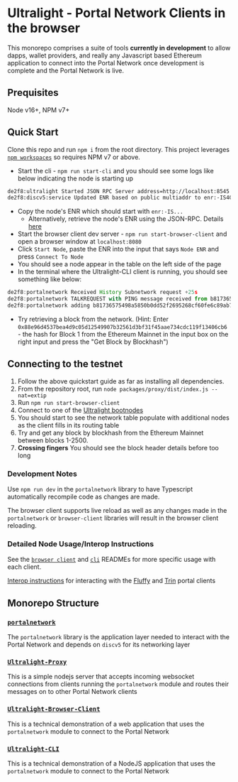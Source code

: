 # Ultralight - Portal Network Clients in the browser

This monorepo comprises a suite of tools **currently in development** to allow dapps, wallet providers, and really any Javascript based Ethereum application to connect into the Portal Network once development is complete and the Portal Network is live. 

## Prequisites

Node v16+, NPM v7+

## Quick Start

Clone this repo and run `npm i` from the root directory.  This project leverages [`npm workspaces`](https://docs.npmjs.com/cli/v7/using-npm/workspaces) so requires NPM v7 or above.

- Start the cli - `npm run start-cli` and you should see some logs like below indicating the node is starting up
```sh
de2f8:ultralight Started JSON RPC Server address=http://localhost:8545
de2f8:discv5:service Updated ENR based on public multiaddr to enr:-IS4QH2xRY1ov...
```
- Copy the node's ENR which should start with `enr:-IS...`
  - Alternatively, retrieve the node's ENR using the JSON-RPC.  Details [here](./packages/cli/README.md)
- Start the browser client dev server - `npm run start-browser-client` and open a browser window at `localhost:8080`
- Click `Start Node`, paste the ENR into the input that says `Node ENR` and press `Connect To Node`
- You should see a node appear in the table on the left side of the page
- In the terminal where the Ultralight-CLI client is running, you should see something like below:
```js
de2f8:portalnetwork Received History Subnetwork request +25s
de2f8:portalnetwork TALKREQUEST with PING message received from b81736575498a5850b0dd52f2695268cf60fe6c89ab74289692c5225c9e4e09e +0ms
de2f8:portalnetwork adding b81736575498a5850b0dd52f2695268cf60fe6c89ab74289692c5225c9e4e09e 
```
- Try retrieving a block from the network.  (Hint: Enter `0x88e96d4537bea4d9c05d12549907b32561d3bf31f45aae734cdc119f13406cb6` - the hash for Block 1 from the Ethereum Mainnet in the input box on the right input and press the "Get Block by Blockhash")

## Connecting to the testnet

1.  Follow the above quickstart guide as far as installing all dependencies.
2.  From the repository root, run `node packages/proxy/dist/index.js --nat=extip`
3.  Run `npm run start-browser-client`
4.  Connect to one of the [Ultralight bootnodes](./packages//cli/bootnodes.txt)
5.  You should start to see the network table populate with additional nodes as the client fills in its routing table
6.  Try and get any block by blockhash from the Ethereum Mainnet between blocks 1-2500. 
7.  **Crossing fingers** You should see the block header details before too long
### Development Notes

Use `npm run dev` in the `portalnetwork` library to have Typescript automatically recompile code as changes are made.  

The browser client supports live reload as well as any changes made in the `portalnetwork` or `browser-client` libraries will result in the browser client reloading.
### Detailed Node Usage/Interop Instructions

See the [`browser client`](./packages/browser-client) and [`cli`](./packages/cli) READMEs for more specific usage with each client.

[Interop instructions](./INTEROP.md) for interacting with the [Fluffy](https://github.com/status-im/nimbus-eth1/tree/master/fluffy) and [Trin](https://github.com/ethereum/trin) portal clients
## Monorepo Structure

### [`portalnetwork`](./packages/portalnetwork)

The `portalnetwork` library is the application layer needed to interact with the Portal Network and depends on `discv5` for its networking layer

### [`Ultralight-Proxy`](./packages/proxy)

This is a simple nodejs server that accepts incoming websocket connections from clients running the `portalnetwork` module and routes their messages on to other Portal Network clients
### [`Ultralight-Browser-Client`](./packages/browser-client)

This is a technical demonstration of a web application that uses the `portalnetwork` module to connect to the Portal Network

### [`Ultralight-CLI`](./packages/cli)

This is a technical demonstration of a NodeJS application that uses the `portalnetwork` module to connect to the Portal Network


